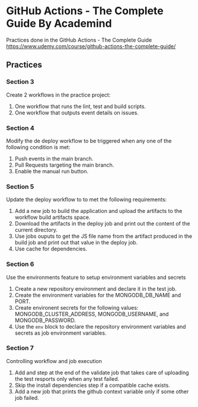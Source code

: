 # GitHub Actions - The Complete Guide By Academind

Practices done in the GitHub Actions - The Complete Guide https://www.udemy.com/course/github-actions-the-complete-guide/

## Practices
### Section 3
  
Create 2 workflows in the practice project:
1. One workflow that runs the lint, test and build scripts.
2. One workflow that outputs event details on issues.

### Section 4

Modify the de deploy workflow to be triggered when any one of the following condition is met:
1. Push events in the main branch.
2. Pull Requests targeting the main branch.
3. Enable the manual run button.

### Section 5

Update the deploy workflow to to met the following requirements:
1. Add a new job to build the application and upload the artifacts to the workflow build artifacts space.
2. Download the artifacts in the deploy job and print out the content of the current directory.
3. Use jobs ouputs to get the JS file name from the artifact produced in the build job and print out that value in the deploy job.
4. Use cache for dependencies.

### Section 6

Use the environments feature to setup environment variables and secrets
1. Create a new repository environment and declare it in the test job.
2. Create the environment variables for the MONGODB_DB_NAME and PORT.
3. Create environent secrets for the following values: MONGODB_CLUSTER_ADDRESS, MONGODB_USERNAME, and MONGODB_PASSWORD.
4. Use the `env` block to declare the repository environment variables and secrets as job environment variables.

### Section 7

Controlling workflow and job execution
1. Add and step at the end of the validate job that takes care of uploading the test resports only when any test failed.
2. Skip the install dependencies step if a compatible cache exists.
3. Add a new job that prints the github context variable only if some other job failed.